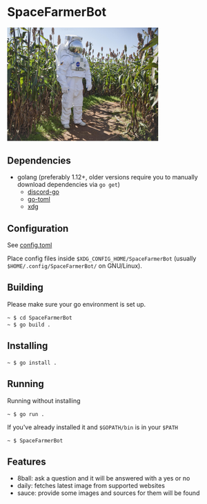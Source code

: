 # SpaceFarmerBot

<p>
<img src="https://github.com/Tusk98/SpaceFarmerBot/raw/master/spacefarmer.jpg"
     width="350">
</p>

## Dependencies
 - golang (preferably 1.12+, older versions require you to manually download dependencies via `go get`)
   - [discord-go](https://github.com/bwmarrin/discordgo)
   - [go-toml](https://github.com/pelletier/go-toml)
   - [xdg](https://github.com/adrg/xdg)

## Configuration
See [config.toml](https://github.com/Tusk98/SpaceFarmerBot/blob/master/config/config.toml)

Place config files inside `$XDG_CONFIG_HOME/SpaceFarmerBot` (usually `$HOME/.config/SpaceFarmerBot/` on GNU/Linux).

## Building
Please make sure your go environment is set up.
```
~ $ cd SpaceFarmerBot
~ $ go build .
```

## Installing
```
~ $ go install .
```
## Running
Running without installing
```
~ $ go run .
```
If you've already installed it and `$GOPATH/bin` is in your `$PATH`
```
~ $ SpaceFarmerBot
```
## Features
 - 8ball: ask a question and it will be answered with a yes or no
 - daily: fetches latest image from supported websites
 - sauce: provide some images and sources for them will be found
